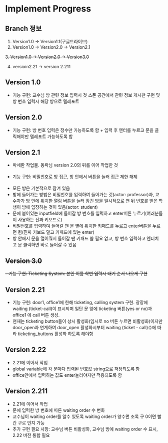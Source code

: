 # Implement Progress
## Branch 정보

1. Version1.0 -> Version1.1(구글드라이브)
2. Version1.0 -> Version2.0 -> Version2.1

~~3. Version1.0 -> Version2.0 -> Version3.0~~

4. versioin2.21 -> version 2.211

## Version 1.0

- 기능 구현: 교수님 방 관련 정보 입력시 첫 스폰 공간에서 관련 정보 게시판 구현 및 방 번호 입력시 해당 방으로 텔레포트

## Version 2.0

- 기능 구현: 방 번호 입력은 정수만 가능하도록 함 + 입력 후 엔터를 누르고 문을 클릭해야만 텔레포트 가능하도록 함

## Version 2.1

- 박세환 작업물. 동락님 version 2.0의 뒤를 이어 작업한 것<br><br>
- 기능 구현: 비밀번호로 방 접근, 방 안에서 버튼을 눌러 접근 제한 해제<br><br>
- 모든 방은 기본적으로 잠겨 있음
- 방에 들어가는 방법은 비밀번호를 입력하여 들어가는 것(actor: professor)과, 교수자가 방 안에 위치한 열림 버튼을 눌러 잠긴 방을 일시적으로 연 뒤 번호를 받은 학생이 방에 입장하는 것이 있음(actor: student)
- 문에 붙어있는 inputfield에 들어갈 방 번호를 입력하고 enter버튼 누르기(여러분들이 사용하는 진짜 키보드로)
- 비밀번호를 입력하여 들어갈 땐 문 옆에 위치한 키패드를 누르고 enter버튼을 누르면 됨(진짜 키보드 말고 키패드에 있는 enter)
- 방 안에서 문을 열어줘서 들어갈 땐 키패드 쓸 필요 없고, 방 번호 입력하고 엔터치고 문 클릭하면 바로 들어갈 수 있음


## ~~Version 3.0~~

~~- 기능 구현: Ticketing System: 본인 이름 학번 입력시 대기 순서 나오게 구현~~



## Version 2.21

- 기능 구현: door1, office1에 한해 ticketing, calling system 구현.
  광장에 waiting (ticket-call)이 표시되며 일단 문 앞에 ticketing 버튼(yes or no)과 office1 에 call 버튼 생성.  
- 현재는 ticketing button들이 상시 활성화(임시로 no 버튼 누르면 비활성화)이지만 door_open과 연계하여 door_open 활성화시부터 waiting (ticket - call)수에 따라 ticketing_buttons 활성화 하도록 해야함

## Version 2.22
- 2.21에 이어서 작업
- global variable에 각 문마다 입력된 번호값 string으로 저장되도록 함
- office안에서 입력하는 값도 enter눌러야지만 적용되도록 함


## Version 2.211
 - 2.21에 이어서 작업
 - 문에 입력한 방 번호에 따른 waiting order 수 변화
 - 교수님이 waiting order를 알수 있도록 waiting order가 양수면 초록 구 0이면 빨간 구로 인지 가능
 - 추가 구현 필요 사항: 교수님 버튼 비활성화, 교수님 방에 waiting order 수 표시, 2.22 버전 통합 필요
